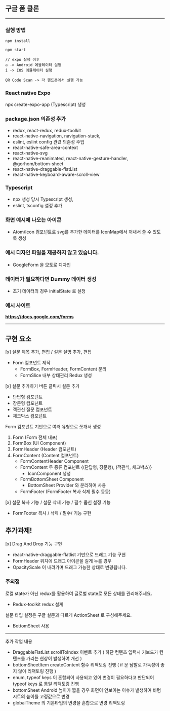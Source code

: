 ## 구글 폼 클론

---

### 실행 방법

```
npm install
```

```
npm start
```

```
// expo 실행 이후
a -> Android 에뮬레이터 실행
i -> IOS 에뮬레이터 실행

QR Code Scan -> 각 핸드폰에서 실행 가능
```

### React native Expo

npx create-expo-app (Typescript) 생성

### package.json 의존성 추가

- redux, react-redux, redux-toolkit
- react-native-navigation, navigation-stack,
- eslint, eslint config 관련 의존성 주입
- react-native-safe-area-context
- react-native-svg
- react-native-reanimated, react-native-gesture-handler, @gorhom/bottom-sheet
- react-native-draggable-flatList
- react-native-keyboard-aware-scroll-view

### Typescript

- npx 생성 당시 Typescript 생성,
- eslint, tsconfig 설정 추가

### 화면 예시에 나오는 아이콘

- Atom/Icon 컴포넌트로 svg를 추가한 데이터를 IconMap에서 꺼내서 쓸 수 있도록 생성

### 예시 디자인 파일을 제공하지 않고 있습니다.

- GoogleForm 을 모토로 디자인


### 데이터가 필요하다면 Dummy 데이터 생성

- 초기 데이터의 경우 initialState 로 설정

### 예시 사이트
**https://docs.google.com/forms**

----

## 구현 요소

[x] 설문 제목 추가, 편집 / 설문 설명 추가, 편집
- Form 컴포넌트 제작
  - FormBox, FormHeader, FormContent 분리
  - FormSlice 내부 상태관리 Redux 생성


[x] 설문 추가하기 버튼 클릭시 설문 추가
- 단답형 컴포넌트
- 장문형 컴포넌트
- 객관신 질문 컴포넌트
- 체크박스 컴포넌트

Form 컴포넌트 기반으로 여러 유형으로 쪼개서 생성
1. Form (Form 전체 내포)
2. FormBox (UI Component)
3. FormHeader (Header 컴포넌트)
4. FormContent (Content 컴포넌트)
   - FormContentHeader Component
   - FormContent 두 종류 컴포넌트 {(단답형, 장문형), (객관식, 체크박스)}
     - IconComponent 생성
   - FormBottomSheet Component
     - BottomSheet Provider 와 분리하여 사용
   - FormFooter (FormFooter 복사 삭제 필수 등등)

[x] 설문 복사 기능 / 설문 삭제 기능  / 필수 옵션 설정 기능
- FormFooter 복사 / 삭제 / 필수/ 기능 구현

## **추가과제!**

[x] Drag And Drop 기능 구현
- react-native-draggable-flatlist 기반으로 드래그 기능 구현
- FormHeader 위치에 드래그 아이콘을 길게 누를 경우
- OpacityScale 이 내려가며 드래그 가능한 상태로 변경됩니다.

### 주의점

로컬 state가 아닌 redux를 활용하여 글로벌 state로 모든 상태를 관리해주세요.

- Redux-toolkit redux 설계

설문 타입 설정은 구글 설문과 다르게 ActionSheet 로 구성해주세요.

- BottomSheet 사용

---

추가 작업 내용

- DraggableFlatList scrollToIndex 이벤트 추가 ( 하단 컨텐츠 입력시 키보드가 컨텐츠를 가리는 현상이 발생하여 개선 )
- bottomSheetItem createContent 함수 리팩토링 진행 ( if 문 남발로 가독성이 좋지 않아 리팩토링 진행 )
- enum, typeof keys 이 혼합되어 사용되고 있어 변경이 필요하다고 판단되어 typeof keys 로 통일 리팩토링 진행
- bottomSheet Android 높이가 짧을 경우 화면이 안보이는 이슈가 발생하여 바텀시트의 높이를 고정값으로 변경
- globalTheme 의 기본타입의 변경을 혼합으로 변경 리팩토링




